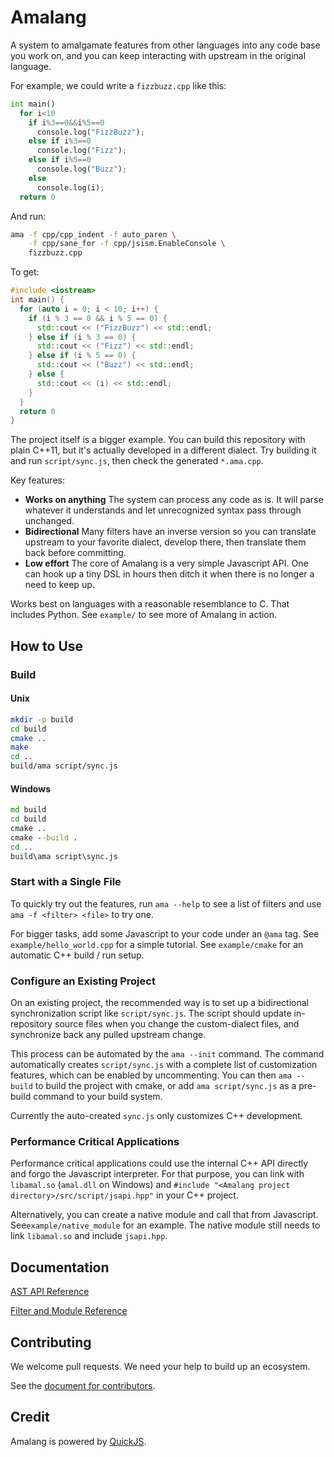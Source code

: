# Amalang

A system to amalgamate features from other languages into any code base you work on, and you can keep interacting with upstream in the original language.

For example, we could write a `fizzbuzz.cpp` like this:

```Python
int main()
  for i<10
    if i%3==0&&i%5==0
      console.log("FizzBuzz");
    else if i%3==0
      console.log("Fizz");
    else if i%5==0
      console.log("Buzz");
    else
      console.log(i);
  return 0
```

And run:
```sh
ama -f cpp/cpp_indent -f auto_paren \
    -f cpp/sane_for -f cpp/jsism.EnableConsole \
    fizzbuzz.cpp
```

To get:
```C++
#include <iostream>
int main() {
  for (auto i = 0; i < 10; i++) {
    if (i % 3 == 0 && i % 5 == 0) {
      std::cout << ("FizzBuzz") << std::endl;
    } else if (i % 3 == 0) {
      std::cout << ("Fizz") << std::endl;
    } else if (i % 5 == 0) {
      std::cout << ("Buzz") << std::endl;
    } else {
      std::cout << (i) << std::endl;
    }
  }
  return 0
}
```

The project itself is a bigger example. You can build this repository with plain C++11, but it's actually developed in a different dialect. Try building it and run `script/sync.js`, then check the generated `*.ama.cpp`.

Key features:
- **Works on anything** The system can process any code as is. It will parse whatever it understands and let unrecognized syntax pass through unchanged.
- **Bidirectional** Many filters have an inverse version so you can translate upstream to your favorite dialect, develop there, then translate them back before committing.
- **Low effort** The core of Amalang is a very simple Javascript API. One can hook up a tiny DSL in hours then ditch it when there is no longer a need to keep up.

Works best on languages with a reasonable resemblance to C. That includes Python. See `example/` to see more of Amalang in action.

## How to Use

### Build

#### Unix

```sh
mkdir -p build
cd build
cmake ..
make
cd ..
build/ama script/sync.js
```

#### Windows

```bat
md build
cd build
cmake ..
cmake --build .
cd ..
build\ama script\sync.js
```

### Start with a Single File

To quickly try out the features, run `ama --help` to see a list of filters and use `ama -f <filter> <file>` to try one.

For bigger tasks, add some Javascript to your code under an `@ama` tag. See `example/hello_world.cpp` for a simple tutorial. See `example/cmake` for an automatic C++ build / run setup.

### Configure an Existing Project

On an existing project, the recommended way is to set up a bidirectional synchronization script like `script/sync.js`. The script should update in-repository source files when you change the custom-dialect files, and synchronize back any pulled upstream change.

This process can be automated by the `ama --init` command. The command automatically creates `script/sync.js` with a complete list of customization features, which can be enabled by uncommenting. You can then `ama --build` to build the project with cmake, or add `ama script/sync.js` as a pre-build command to your build system.

Currently the auto-created `sync.js` only customizes C++ development.

### Performance Critical Applications

Performance critical applications could use the internal C++ API directly and forgo the Javascript interpreter. For that purpose, you can link with `libamal.so` (`amal.dll` on Windows) and `#include "<Amalang project directory>/src/script/jsapi.hpp"` in your C++ project.

Alternatively, you can create a native module and call that from Javascript. See`example/native_module` for an example. The native module still needs to link `libamal.so` and include `jsapi.hpp`.

## Documentation

[AST API Reference](doc/api_node.md)

[Filter and Module Reference](doc/api_module.md)

## Contributing

We welcome pull requests. We need your help to build up an ecosystem.

See the [document for contributors](doc/contrib.md).

## Credit

Amalang is powered by [QuickJS](https://bellard.org/quickjs/).
